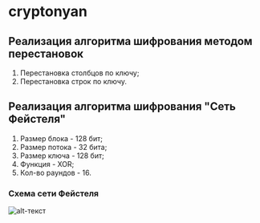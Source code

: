 # cryptonyan

## Реализация алгоритма шифрования методом перестановок
1. Перестановка столбцов по ключу;
2. Перестановка строк по ключу.

## Реализация алгоритма шифрования "Сеть Фейстеля"
1. Размер блока - 128 бит;
2. Размер потока - 32 бита;
3. Размер ключа - 128 бит;
4. Функция - XOR;
5. Кол-во раундов - 16.

### Схема сети Фейстеля
![alt-текст](https://www.ixbt.com/soft/images/alg-encryption/3.gif "Схема сети Фейстеля")
